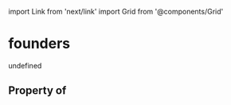 import Link from 'next/link'
import Grid from '@components/Grid'

# founders

undefined

## Property of



